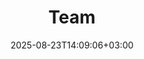---
date: '2025-08-23T14:09:06+03:00'
title: Team
layout: info
params:
  class:
    html: full_height
    body: full_body
    main:
  scripts:
    - info.js
  team:
    - name: Andrei Sclifos
      role: director
      mail: andrei@lutnita.md
    - name: Alisa Bakalova
      role: gallery assistance & archive
      mail: alisa@lutnita.md
    - name: Olivia Furtună
      role: gallery assistance & communication
      mail: olivia@lutnita.md
    - name: Nichita Prepeliță
      role: gallery assistance
      mail: 
    - name: Constantin Coada
      role: media technology assistance
      mail: 
    - name: Lucian Spătaru
      role: photo/video assistance
      mail: 
---
